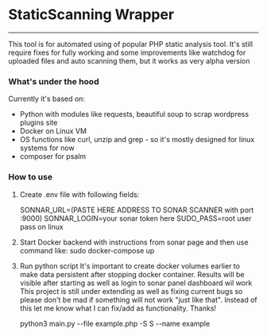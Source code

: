 # StaticScanning Wrapper

***

This tool is for automated using of popular PHP static analysis tool. It's still require
fixes for fully working and some improvements like watchdog for uploaded files and auto scanning them, but it works as
very alpha version

### What's under the hood

Currently it's based on:

* Python with modules like requests, beautiful soup to scrap wordpress plugins site
* Docker on Linux VM
* OS functions like curl, unzip and grep - so it's mostly designed for linux systems for now
* composer for psalm

### How to use

1. Create .env file with following fields:

   	SONNAR_URL=(PASTE HERE ADDRESS TO SONAR SCANNER with port :9000)
   	SONNAR_LOGIN=your sonar token here
   	SUDO_PASS=root user pass on linux

2. Start Docker backend with instructions from sonar page and then use command like:
   sudo docker-compose up

3. Run python script It's important to create docker volumes earlier to make data persistent after stopping docker
   container. Results will be visible after starting as well as login to sonar panel dashboard wil work This project is
   still under extending as well as fixing current bugs so please don't be mad if something will not work "just like
   that". Instead of this let me know what I can fix/add as functionality. Thanks!


      python3 main.py --file example.php -S S --name example